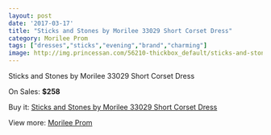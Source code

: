 ```yaml
---
layout: post
date: '2017-03-17'
title: "Sticks and Stones by Morilee 33029 Short Corset Dress"
category: Morilee Prom
tags: ["dresses","sticks","evening","brand","charming"]
image: http://img.princessan.com/56210-thickbox_default/sticks-and-stones-by-morilee-33029-short-corset-dress.jpg
---
```

Sticks and Stones by Morilee 33029 Short Corset Dress

On Sales: **$258**
<a href="https://www.princessan.com/en/morilee-prom/25191-sticks-and-stones-by-morilee-33029-short-corset-dress.html"><amp-img layout="responsive" width="600" height="600" src="//img.princessan.com/56210-thickbox_default/sticks-and-stones-by-morilee-33029-short-corset-dress.jpg" alt="Sticks and Stones by Morilee 33029 Short Corset Dress 0" /></a>
<a href="https://www.princessan.com/en/morilee-prom/25191-sticks-and-stones-by-morilee-33029-short-corset-dress.html"><amp-img layout="responsive" width="600" height="600" src="//img.princessan.com/56214-thickbox_default/sticks-and-stones-by-morilee-33029-short-corset-dress.jpg" alt="Sticks and Stones by Morilee 33029 Short Corset Dress 1" /></a>
<a href="https://www.princessan.com/en/morilee-prom/25191-sticks-and-stones-by-morilee-33029-short-corset-dress.html"><amp-img layout="responsive" width="600" height="600" src="//img.princessan.com/56213-thickbox_default/sticks-and-stones-by-morilee-33029-short-corset-dress.jpg" alt="Sticks and Stones by Morilee 33029 Short Corset Dress 2" /></a>
<a href="https://www.princessan.com/en/morilee-prom/25191-sticks-and-stones-by-morilee-33029-short-corset-dress.html"><amp-img layout="responsive" width="600" height="600" src="//img.princessan.com/56212-thickbox_default/sticks-and-stones-by-morilee-33029-short-corset-dress.jpg" alt="Sticks and Stones by Morilee 33029 Short Corset Dress 3" /></a>
<a href="https://www.princessan.com/en/morilee-prom/25191-sticks-and-stones-by-morilee-33029-short-corset-dress.html"><amp-img layout="responsive" width="600" height="600" src="//img.princessan.com/56211-thickbox_default/sticks-and-stones-by-morilee-33029-short-corset-dress.jpg" alt="Sticks and Stones by Morilee 33029 Short Corset Dress 4" /></a>

Buy it: [Sticks and Stones by Morilee 33029 Short Corset Dress](https://www.princessan.com/en/morilee-prom/25191-sticks-and-stones-by-morilee-33029-short-corset-dress.html "Sticks and Stones by Morilee 33029 Short Corset Dress")

View more: [Morilee Prom](https://www.princessan.com/en/211-morilee-prom "Morilee Prom")